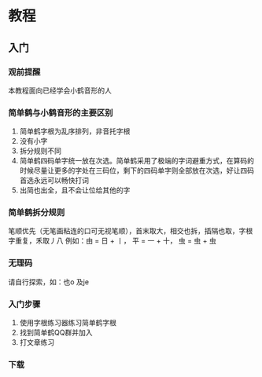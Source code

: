 # 教程

## 入门
### 观前提醒
本教程面向已经学会小鹤音形的人
### 简单鹤与小鹤音形的主要区别
1. 简单鹤字根为乱序排列，非音托字根
2. 没有小字
3. 拆分规则不同
4. 简单鹤四码单字统一放在次选。简单鹤采用了极端的字词避重方式，在算码的时候尽量让更多的字处在三码位，剩下的四码单字则全部放在次选，好让四码首选永远可以畅快打词
5. 出简也出全，且不会让位给其他的字

### 简单鹤拆分规则
笔顺优先（无笔画粘连的口可无视笔顺），首末取大，相交也拆，插隔也取，字根字重复，禾取丿八
例如：由 = 日 + 丨， 平 = 一 + 十， 虫 = 虫 + 虫

### 无理码
请自行探索，如：也o 及je

### 入门步骤
1. 使用字根练习器练习简单鹤字根
2. 找到简单鹤QQ群并加入
3. 打文章练习

### 下载
